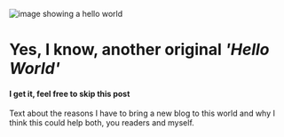 ![image showing a hello world](https://cdn-images-1.medium.com/max/1600/1*U-R58ahr5dtAvtSLGK2wXg.png)

# Yes, I know, another original _'Hello World'_

#### I get it, __feel free__ to skip this post

Text about the reasons I have to bring a new blog to this world and why I think this could help both, you readers and myself.
